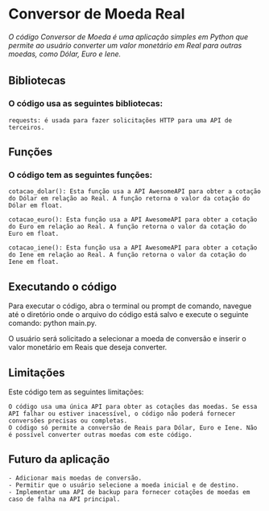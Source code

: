 # Conversor de Moeda Real

###### O código Conversor de Moeda é uma aplicação simples em Python que permite ao usuário converter um valor monetário em Real para outras moedas, como Dólar, Euro e Iene.

## Bibliotecas
### O código usa as seguintes bibliotecas:

    requests: é usada para fazer solicitações HTTP para uma API de terceiros.

## Funções
### O código tem as seguintes funções:

    cotacao_dolar(): Esta função usa a API AwesomeAPI para obter a cotação do Dólar em relação ao Real. A função retorna o valor da cotação do Dólar em float.

    cotacao_euro(): Esta função usa a API AwesomeAPI para obter a cotação do Euro em relação ao Real. A função retorna o valor da cotação do Euro em float.

    cotacao_iene(): Esta função usa a API AwesomeAPI para obter a cotação do Iene em relação ao Real. A função retorna o valor da cotação do Iene em float.
## Executando o código

Para executar o código, abra o terminal ou prompt de comando, navegue até o diretório onde o arquivo do código está salvo e execute o seguinte comando: python main.py.

O usuário será solicitado a selecionar a moeda de conversão e inserir o valor monetário em Reais que deseja converter.

## Limitações

Este código tem as seguintes limitações:

    O código usa uma única API para obter as cotações das moedas. Se essa API falhar ou estiver inacessível, o código não poderá fornecer conversões precisas ou completas.
    O código só permite a conversão de Reais para Dólar, Euro e Iene. Não é possível converter outras moedas com este código.

## Futuro da aplicação

    - Adicionar mais moedas de conversão.
    - Permitir que o usuário selecione a moeda inicial e de destino.
    - Implementar uma API de backup para fornecer cotações de moedas em caso de falha na API principal.

